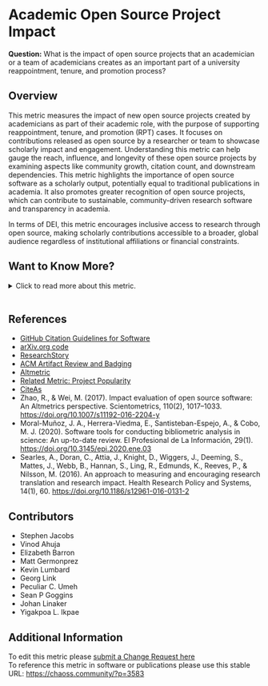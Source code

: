 # Academic Open Source Project Impact

**Question:** What is the impact of open source projects that an academician or a team of academicians creates as an important part of a university reappointment, tenure, and promotion process?

## Overview

This metric measures the impact of new open source projects created by academicians as part of their academic role, with the purpose of supporting reappointment, tenure, and promotion (RPT) cases. It focuses on contributions released as open source by a researcher or team to showcase scholarly impact and engagement. Understanding this metric can help gauge the reach, influence, and longevity of these open source projects by examining aspects like community growth, citation count, and downstream dependencies.
This metric highlights the importance of open source software as a scholarly output, potentially equal to traditional publications in academia. It also promotes greater recognition of open source projects, which can contribute to sustainable, community-driven research software and transparency in academia.

In terms of DEI, this metric encourages inclusive access to research through open source, making scholarly contributions accessible to a broader, global audience regardless of institutional affiliations or financial constraints.

## Want to Know More?

<span markdown="1"><details>

<summary>Click to read more about this metric.</summary>

### Data Collection Strategies

Data points to consider:

*   Publication in open access journals like the Journal of Open Source Software
*   Number of downstream dependencies of the software
*   Standardized citations via the CiteAs API
*   Number of downloads or stars (e.g., GitHub)
*   Number of contributors from outside the research team
*   Frequency and recency of project updates
*   Number of publications that cite the project or related software
*   Lines of code contributed over time
*   Number of preprints or journal articles referencing the software

### Filters

Potential filters include:

*   Project type (e.g., software, library, dataset)
*   Academic discipline or field
*   Platform (e.g., GitHub, arXiv, JOSS)
*   Contribution types (e.g., internal vs. external contributors)

</details></span><br>

## References

*   [GitHub Citation Guidelines for Software](https://docs.github.com/en/github/creating-cloning-and-archiving-repositories/creating-a-repository-on-github/about-citation-files)
*   [arXiv.org code](https://blog.arxiv.org/2020/10/08/new-arxivlabs-feature-provides-instant-access-to-code/)
*   [ResearchStory](https://www.researchstory.com/)
*   [ACM Artifact Review and Badging](https://www.acm.org/publications/policies/artifact-review-and-badging-current)
*   [Altmetric](https://www.altmetric.com/)
*   [Related Metric: Project Popularity](https://chaoss.community/metric-project-popularity/)
*   [CiteAs](https://citeas.org/about)
*   Zhao, R., & Wei, M. (2017). Impact evaluation of open source software: An Altmetrics perspective. Scientometrics, 110(2), 1017–1033. https://doi.org/10.1007/s11192-016-2204-y
*   Moral-Muñoz, J. A., Herrera-Viedma, E., Santisteban-Espejo, A., & Cobo, M. J. (2020). Software tools for conducting bibliometric analysis in science: An up-to-date review. El Profesional de La Información, 29(1). https://doi.org/10.3145/epi.2020.ene.03
*   Searles, A., Doran, C., Attia, J., Knight, D., Wiggers, J., Deeming, S., Mattes, J., Webb, B., Hannan, S., Ling, R., Edmunds, K., Reeves, P., & Nilsson, M. (2016). An approach to measuring and encouraging research translation and research impact. Health Research Policy and Systems, 14(1), 60. https://doi.org/10.1186/s12961-016-0131-2

## Contributors

*   Stephen Jacobs
*   Vinod Ahuja
*   Elizabeth Barron
*   Matt Germonprez
*   Kevin Lumbard
*   Georg Link
*   Peculiar C. Umeh
*   Sean P Goggins
*   Johan Linaker
*   Yigakpoa L. Ikpae

## Additional Information

To edit this metric please [submit a Change Request here](https://github.com/chaoss/wg-value/blob/main/focus-areas/academic-value/academic-open-source-project-impact.md)<br>
To reference this metric in software or publications please use this stable URL: <https://chaoss.community/?p=3583>

<!-- # For groupings in the knowledge base
Context tags: Academia, Open Source, Impact
Keyword tags: Open Source Projects, Research Impact, Scholarly Output, Tenure and Promotion, Academic Software
-->
